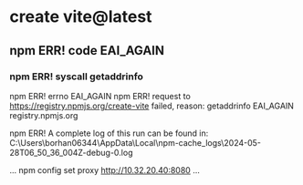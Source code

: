 # create vite@latest     
## npm ERR! code EAI_AGAIN
### npm ERR! syscall getaddrinfo
npm ERR! errno EAI_AGAIN
npm ERR! request to https://registry.npmjs.org/create-vite failed, reason: getaddrinfo EAI_AGAIN registry.npmjs.org

npm ERR! A complete log of this run can be found in: C:\Users\borhan06344\AppData\Local\npm-cache\_logs\2024-05-28T06_50_36_004Z-debug-0.log      

... npm config set proxy http://10.32.20.40:8080 ...
